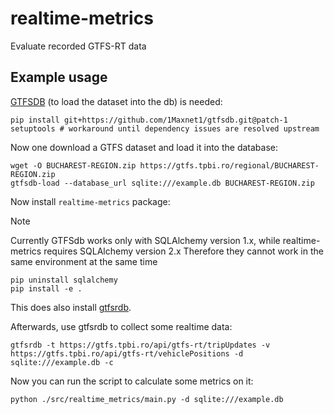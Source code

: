 # realtime-metrics

Evaluate recorded GTFS-RT data

## Example usage

[GTFSDB](https://github.com/OpenTransitTools/gtfsdb) (to load the dataset into the db) is needed:


```shell
pip install git+https://github.com/1Maxnet1/gtfsdb.git@patch-1 setuptools # workaround until dependency issues are resolved upstream
```

Now one download a GTFS dataset and load it into the database:

```shell
wget -O BUCHAREST-REGION.zip https://gtfs.tpbi.ro/regional/BUCHAREST-REGION.zip
gtfsdb-load --database_url sqlite:///example.db BUCHAREST-REGION.zip
```

Now install `realtime-metrics` package:

> [!NOTE]  
> Currently GTFSdb works only with SQLAlchemy version 1.x, while realtime-metrics requires SQLAlchemy version 2.x
> Therefore they cannot work in the same environment at the same time

```shell
pip uninstall sqlalchemy
pip install -e .
```

This does also install [gtfsrdb](https://github.com/public-transport/gtfsrdb). 

Afterwards, use gtfsrdb to collect some realtime data:

```shell
gtfsrdb -t https://gtfs.tpbi.ro/api/gtfs-rt/tripUpdates -v https://gtfs.tpbi.ro/api/gtfs-rt/vehiclePositions -d sqlite:///example.db -c
```

Now you can run the script to calculate some metrics on it:

```shell
python ./src/realtime_metrics/main.py -d sqlite:///example.db 
```
